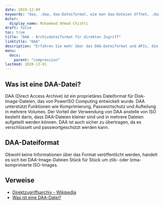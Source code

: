 ```yaml
---
date: 2019-12-09
keywords: "daa, .daa, daa-Dateiformat, wie man daa-Dateien öffnet, .daa-Erweiterung, daa-Erweiterung"
Autor:
  display_name: Muhammad Ahmad Chishti
draft: false
toc: true
title: "DAA - Archivdateiformat für direkten Zugriff"
linktitle: "DAA"
description: "Erfahren Sie mehr über das DAA-Dateiformat und APIs, die DAA-Dateien erstellen und öffnen können."
menu:
  docs:
    parent: "compression"
lastmod: 2020-13-01
---
```


## Was ist eine DAA-Datei? ##

DAA (Direct Access Archive) ist ein proprietäres Dateiformat für Disk-Image-Dateien, das von PowerISO Computing entwickelt wurde. DAA unterstützt Funktionen wie Komprimierung, Passwortschutz und Aufteilung in mehrere Volumes. Der Vorteil der Verwendung von DAA anstelle von ISO besteht darin, dass DAA-Dateien kleiner sind und in mehrere Dateien aufgeteilt werden können. DAA ist auch sicher zu übertragen, da es verschlüsselt und passwortgeschützt werden kann.

## DAA-Dateiformat ##

Obwohl keine Informationen über das Format veröffentlicht werden, handelt es sich bei DAA-Image-Dateien Stück für Stück um zlib- oder lzma-komprimierte ISO-Images.

## Verweise ##

- [Direktzugriffsarchiv - Wikipedia](https://en.wikipedia.org/wiki/Direct_Access_Archive)
- [Was ist eine DAA-Datei?](https://www.poweriso.com/tutorials/what-is-daa-file.htm)

